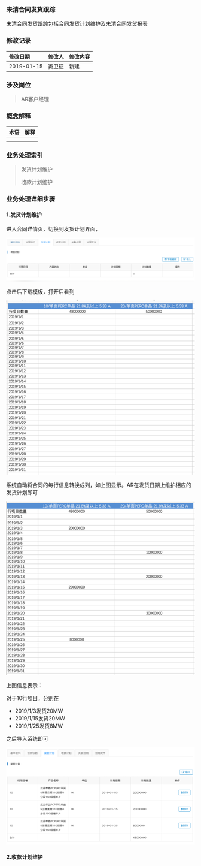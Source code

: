 ### 未清合同发货跟踪

未清合同发货跟踪包括合同发货计划维护及未清合同发货报表

### 修改记录

| 修改日期 | 修改人 | 修改内容 |
| :--- | :--- | :--- |
| 2019-01-15 | 窦卫征 | 新建 |

### 涉及岗位

> AR客户经理

### 概念解释

| 术语 | 解释 |
| :--- | :--- |
|  |  |
|  |  |

### 业务处理索引

> 发货计划维护
>
> 收款计划维护

### 业务处理详细步骤

#### 1.发货计划维护

进入合同详情页，切换到发货计划界面，

![](/assets/xzfhjhdrmb1148.png)

点击后下载模板，打开后看到

![](/assets/htdrmb20192.png)

系统自动将合同的每行信息转换成列，如上图显示。AR在发货日期上维护相应的发货计划即可

![](/assets/fhjhmbdr2911.png)

上图信息表示：

对于10行项目，分别在

* 2019/1/3发货20MW
* 2019/1/15发货20MW
* 2019/1/25发货8MW

之后导入系统即可

![](/assets/drfhjh1155.png)

#### 2.收款计划维护





